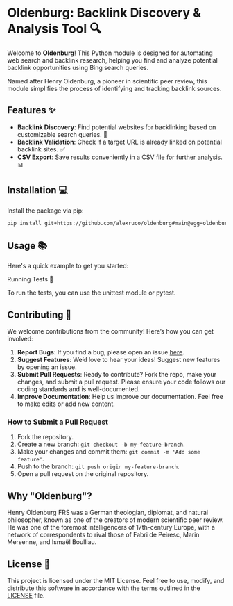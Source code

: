 # Oldenburg: Backlink Discovery & Analysis Tool 🔍

Welcome to **Oldenburg**! This Python module is designed for automating web search and backlink research, helping you find and analyze potential backlink opportunities using Bing search queries.

Named after Henry Oldenburg, a pioneer in scientific peer review, this module simplifies the process of identifying and tracking backlink sources.

## Features ✨

- **Backlink Discovery**: Find potential websites for backlinking based on customizable search queries. 🔗
- **Backlink Validation**: Check if a target URL is already linked on potential backlink sites. ✅
- **CSV Export**: Save results conveniently in a CSV file for further analysis. 📊

## Installation 💻

Install the package via pip:

```bash
pip install git+https://github.com/alexruco/oldenburg#main@egg=oldenburg
```

## Usage 📚

Here's a quick example to get you started:
<!--
```python
from oldenburg import run_backlink_checker

# Define your parameters
domain = "suittest.com"
search_query = "no-code testing tools site:.es"
backlink_query = "your backlink query"

# Run the backlink checker
run_backlink_checker(domain=domain, query=search_query, backlink_query=backlink_query)
```
-->

Running Tests 🧪

To run the tests, you can use the unittest module or pytest.


<!--
```bash
python -m unittest discover tests
# or
pytest
```
-->

## Contributing 🤝

We welcome contributions from the community! Here’s how you can get involved:

1. **Report Bugs**: If you find a bug, please open an issue [here](https://github.com/alexruco/oldenburg/issues).
2. **Suggest Features**: We’d love to hear your ideas! Suggest new features by opening an issue.
3. **Submit Pull Requests**: Ready to contribute? Fork the repo, make your changes, and submit a pull request. Please ensure your code follows our coding standards and is well-documented.
4. **Improve Documentation**: Help us improve our documentation. Feel free to make edits or add new content.

### How to Submit a Pull Request

1. Fork the repository.
2. Create a new branch: `git checkout -b my-feature-branch`.
3. Make your changes and commit them: `git commit -m 'Add some feature'`.
4. Push to the branch: `git push origin my-feature-branch`.
5. Open a pull request on the original repository.

## Why "Oldenburg"?

Henry Oldenburg FRS was a German theologian, diplomat, and natural philosopher, known as one of the creators of modern scientific peer review. He was one of the foremost intelligencers of 17th-century Europe, with a network of correspondents to rival those of Fabri de Peiresc, Marin Mersenne, and Ismaël Boulliau. 

## License 📄

This project is licensed under the MIT License. Feel free to use, modify, and distribute this software in accordance with the terms outlined in the [LICENSE](LICENSE) file.

